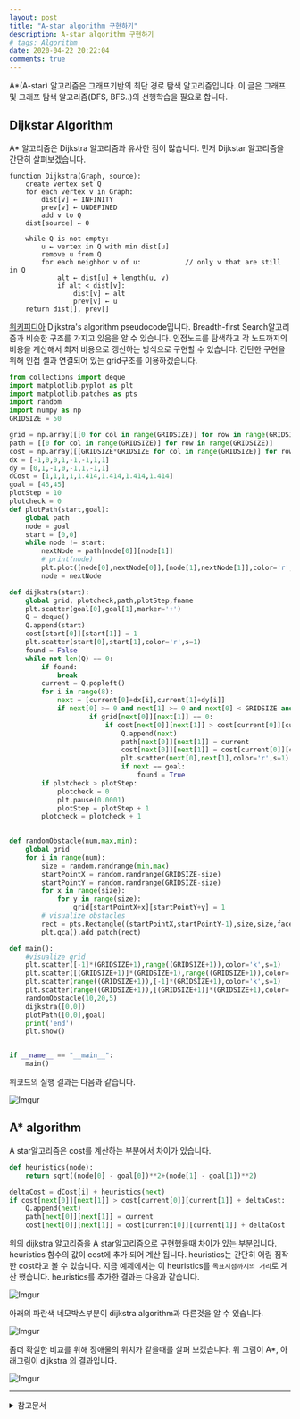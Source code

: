 ```yaml
---
layout: post
title: "A-star algorithm 구현하기"
description: A-star algorithm 구현하기
# tags: Algorithm
date: 2020-04-22 20:22:04
comments: true
---
```


<!-- a star 알고리즘이란 -->
A*(A-star) 알고리즘은 그래프기반의 최단 경로 탐색 알고리즘입니다. 이 글은 그래프 및 그래프 탐색 알고리즘(DFS, BFS..)의 선행학습을 필요로 합니다.  

## Dijkstar Algorithm

A* 알고리즘은 Dijkstra 알고리즘과 유사한 점이 많습니다. 먼저 Dijkstar 알고리즘을 간단히 살펴보겠습니다. 

<!-- dijkstra 그림, 알고리즘 -->
```
function Dijkstra(Graph, source):
    create vertex set Q
    for each vertex v in Graph:             
        dist[v] ← INFINITY                  
        prev[v] ← UNDEFINED                 
        add v to Q                      
    dist[source] ← 0                        
    
    while Q is not empty:
        u ← vertex in Q with min dist[u]             
        remove u from Q 
        for each neighbor v of u:           // only v that are still in Q
            alt ← dist[u] + length(u, v)
            if alt < dist[v]:               
                dist[v] ← alt 
                prev[v] ← u 
    return dist[], prev[]
```
<!-- 알고리즘 설명? 애니메이션같은거면 좋을듯 -->
[위키피디아](https://en.wikipedia.org/w/index.php?title=Dijkstra%27s_algorithm&oldid=95033727) Dijkstra's algorithm pseudocode입니다. Breadth-first Search알고리즘과 비슷한 구조를 가지고 있음을 알 수 있습니다. 인접노드를 탐색하고 각 노드까지의 비용을 계산해서 최저 비용으로 갱신하는 방식으로 구현할 수 있습니다. 간단한 구현을 위해 인접 셀과 연결되어 있는 grid구조를 이용하겠습니다.
<!-- dijkstra 구현 -->
<!-- 그래프 visualize? -->
<!-- a star heuristic example -->
```py
from collections import deque
import matplotlib.pyplot as plt
import matplotlib.patches as pts
import random
import numpy as np
GRIDSIZE = 50

grid = np.array([[0 for col in range(GRIDSIZE)] for row in range(GRIDSIZE)])
path = [[0 for col in range(GRIDSIZE)] for row in range(GRIDSIZE)]
cost = np.array([[GRIDSIZE*GRIDSIZE for col in range(GRIDSIZE)] for row in range(GRIDSIZE)])
dx = [-1,0,0,1,-1,-1,1,1]
dy = [0,1,-1,0,-1,1,-1,1]
dCost = [1,1,1,1,1.414,1.414,1.414,1.414]
goal = [45,45]
plotStep = 10
plotcheck = 0
def plotPath(start,goal):
    global path
    node = goal
    start = [0,0]
    while node != start:
        nextNode = path[node[0]][node[1]]
        # print(node)
        plt.plot([node[0],nextNode[0]],[node[1],nextNode[1]],color='r',linewidth=3)
        node = nextNode

def dijkstra(start):
    global grid, plotcheck,path,plotStep,fname
    plt.scatter(goal[0],goal[1],marker='+')
    Q = deque()
    Q.append(start)
    cost[start[0]][start[1]] = 1
    plt.scatter(start[0],start[1],color='r',s=1)
    found = False
    while not len(Q) == 0:
        if found:
            break
        current = Q.popleft()
        for i in range(8):
            next = [current[0]+dx[i],current[1]+dy[i]]
            if next[0] >= 0 and next[1] >= 0 and next[0] < GRIDSIZE and next[1] < GRIDSIZE:
                    if grid[next[0]][next[1]] == 0:
                        if cost[next[0]][next[1]] > cost[current[0]][current[1]] + dCost[i]:
                            Q.append(next)
                            path[next[0]][next[1]] = current
                            cost[next[0]][next[1]] = cost[current[0]][current[1]] + dCost[i]
                            plt.scatter(next[0],next[1],color='r',s=1)
                            if next == goal:
                                found = True
        if plotcheck > plotStep:
            plotcheck = 0
            plt.pause(0.0001)
            plotStep = plotStep + 1
        plotcheck = plotcheck + 1
    

def randomObstacle(num,max,min):
    global grid
    for i in range(num):
        size = random.randrange(min,max)
        startPointX = random.randrange(GRIDSIZE-size)
        startPointY = random.randrange(GRIDSIZE-size)
        for x in range(size):
            for y in range(size):
                grid[startPointX+x][startPointY+y] = 1
        # visualize obstacles
        rect = pts.Rectangle((startPointX,startPointY-1),size,size,facecolor='k')
        plt.gca().add_patch(rect)

def main():
    #visualize grid
    plt.scatter([-1]*(GRIDSIZE+1),range((GRIDSIZE+1)),color='k',s=1)
    plt.scatter([(GRIDSIZE+1)]*(GRIDSIZE+1),range((GRIDSIZE+1)),color='k',s=1)
    plt.scatter(range((GRIDSIZE+1)),[-1]*(GRIDSIZE+1),color='k',s=1)
    plt.scatter(range((GRIDSIZE+1)),[(GRIDSIZE+1)]*(GRIDSIZE+1),color='k',s=1)
    randomObstacle(10,20,5)
    dijkstra([0,0])
    plotPath([0,0],goal)
    print('end')
    plt.show()


if __name__ == "__main__":
    main()
```

위코드의 실행 결과는 다음과 같습니다.

![Imgur](https://i.imgur.com/tboOZbA.gif)


<!-- a star가 dijkstra와 다른점 -->
## A* algorithm

A star알고리즘은 cost를 계산하는 부분에서 차이가 있습니다.

```py
def heuristics(node):
    return sqrt((node[0] - goal[0])**2+(node[1] - goal[1])**2)

deltaCost = dCost[i] + heuristics(next)
if cost[next[0]][next[1]] > cost[current[0]][current[1]] + deltaCost:
    Q.append(next)
    path[next[0]][next[1]] = current
    cost[next[0]][next[1]] = cost[current[0]][current[1]] + deltaCost

```

위의 dijkstra 알고리즘을 A star알고리즘으로 구현했을때 차이가 있는 부분입니다.  
heuristics 함수의 값이 cost에 추가 되어 계산 됩니다. heuristics는 간단히 어림 짐작한 cost라고 볼 수 있습니다. 지금 예제에서는 이 heuristics를 `목표지점까지의 거리`로 계산 했습니다. heuristics를 추가한 결과는 다음과 같습니다.

![Imgur](https://i.imgur.com/6FRjy79.gif)  

아래의 파란색 네모박스부분이 dijkstra algorithm과 다른것을 알 수 있습니다.

![Imgur](https://i.imgur.com/pzskD2r.png)  

좀더 확실한 비교를 위해 장애물의 위치가 같을때를 살펴 보겠습니다. 위 그림이 A*, 아래그림이 dijkstra 의 결과입니다.  

![Imgur](https://i.imgur.com/1pFqzkV.png)  


<!-- 관련알고리즘 -->
<!-- 알고리즘의 한계점 -->
<!-- 관련 알고리즘 -->
<!-- hybrid a star -->

---

<details>
<summary>참고문서</summary>
<div markdown="1">

- [Wikipedia contributors, "Dijkstra's algorithm," Wikipedia, The Free Encyclopedia,](https://en.wikipedia.org/w/index.php?title=Dijkstra%27s_algorithm&oldid=950337274)
- [Hart et al. "A formal basis for the heuristic determination of minimum cost paths." (1968)](https://ieeexplore.ieee.org/abstract/document/4082128)
- [A.M. Turing Award. - Richards, Hamilton. "Edsger Wybe Dijkstra"](https://amturing.acm.org/award_winners/dijkstra_1053701.cfm)
- [Wikipedia contributors, "A* search algorithm," Wikipedia, The Free Encyclopedia,](https://en.wikipedia.org/w/index.php?title=A*_search_algorithm&oldid=952032788)

</div>
</details>
<script id="dsq-count-scr" src="//msc9533.disqus.com/count.js" async></script>

